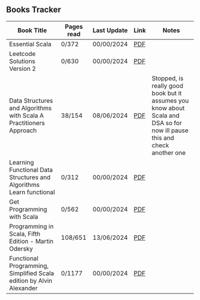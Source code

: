 ## Books Tracker

| Book Title                                                          | Pages read | Last Update | Link                                                                                            | Notes                                                                                                                    |
| ------------------------------------------------------------------- | ---------- | ----------- | ----------------------------------------------------------------------------------------------- | ------------------------------------------------------------------------------------------------------------------------ |
| Essential Scala                                                     | 0/372      | 00/00/2024  | [PDF](./scala/[372]%20essential-scala.pdf)                                                      |                                                                                                                          |
| Leetcode Solutions Version 2                                        | 0/630      | 00/00/2024  | [PDF](./[630]%20Leetcode%20Solutions%20Version%202.pdf)                                         |                                                                                                                          |
| Data Structures and Algorithms with Scala A Practitioners Approach  | 38/154     | 08/06/2024  | [PDF](./scala/[154]%20Data_Structures_and_Algorithms_with_Scala_A_Practitioners_Approach.pdf)   | Stopped, is really good book but it assumes you know about Scala and DSA so for now ill pause this and check another one |
| Learning Functional Data Structures and Algorithms Learn functional | 0/312      | 00/00/2024  | [PDF](./scala/[312]%20Learning_Functional_Data_Structures_and_Algorithms_Learn_functional.pdf)  |                                                                                                                          |
| Get Programming with Scala                                          | 0/562      | 00/00/2024  | [PDF](./scala/[562]%20Get.Programming.with.Scala.pdf)                                           |                                                                                                                          |
| Programming in Scala, Fifth Edition - Martin Odersky                | 108/651    | 13/06/2024  | [PDF](./scala/[651]%20Programming_in_Scala,_Fifth_Edition_Martin_Odersky,_Lex_Spoon_etc.pdf)    |                                                                                                                          |
| Functional Programming, Simplified Scala edition by Alvin Alexander | 0/1177     | 00/00/2024  | [PDF](./scala/[1177]%20Functional_Programming,_Simplified_Scala_edition_by_Alvin_Alexander.pdf) |                                                                                                                          |

